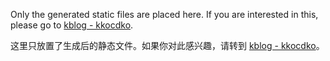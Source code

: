 Only the generated static files are placed here. If you are interested in this, please go to [kblog - kkocdko](https://github.com/kkocdko/kblog).

这里只放置了生成后的静态文件。如果你对此感兴趣，请转到 [kblog - kkocdko](https://github.com/kkocdko/kblog)。
